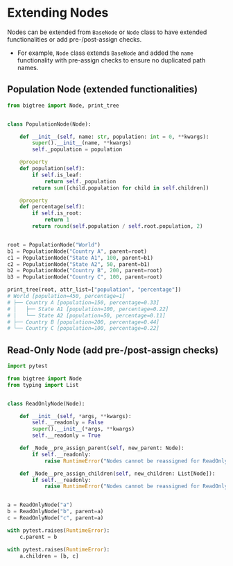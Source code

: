 # Extending Nodes

Nodes can be extended from `BaseNode` or `Node` class to have extended functionalities or add pre-/post-assign checks.
 - For example, `Node` class extends `BaseNode` and added the ``name`` functionality with pre-assign checks to ensure no duplicated path names.

## Population Node (extended functionalities)
```python
from bigtree import Node, print_tree


class PopulationNode(Node):

    def __init__(self, name: str, population: int = 0, **kwargs):
        super().__init__(name, **kwargs)
        self._population = population

    @property
    def population(self):
        if self.is_leaf:
            return self._population
        return sum([child.population for child in self.children])

    @property
    def percentage(self):
        if self.is_root:
            return 1
        return round(self.population / self.root.population, 2)


root = PopulationNode("World")
b1 = PopulationNode("Country A", parent=root)
c1 = PopulationNode("State A1", 100, parent=b1)
c2 = PopulationNode("State A2", 50, parent=b1)
b2 = PopulationNode("Country B", 200, parent=root)
b3 = PopulationNode("Country C", 100, parent=root)

print_tree(root, attr_list=["population", "percentage"])
# World [population=450, percentage=1]
# ├── Country A [population=150, percentage=0.33]
# │   ├── State A1 [population=100, percentage=0.22]
# │   └── State A2 [population=50, percentage=0.11]
# ├── Country B [population=200, percentage=0.44]
# └── Country C [population=100, percentage=0.22]
```

## Read-Only Node (add pre-/post-assign checks)

```python
import pytest

from bigtree import Node
from typing import List


class ReadOnlyNode(Node):

    def __init__(self, *args, **kwargs):
        self.__readonly = False
        super().__init__(*args, **kwargs)
        self.__readonly = True

    def _Node__pre_assign_parent(self, new_parent: Node):
        if self.__readonly:
            raise RuntimeError("Nodes cannot be reassigned for ReadOnlyNode")

    def _Node__pre_assign_children(self, new_children: List[Node]):
        if self.__readonly:
            raise RuntimeError("Nodes cannot be reassigned for ReadOnlyNode")


a = ReadOnlyNode("a")
b = ReadOnlyNode("b", parent=a)
c = ReadOnlyNode("c", parent=a)

with pytest.raises(RuntimeError):
    c.parent = b

with pytest.raises(RuntimeError):
    a.children = [b, c]
```
